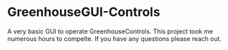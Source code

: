 # GreenhouseGUI-Controls

A very basic GUI to operate GreenhouseControls.  This project took me numerous hours to compelte.  If you have any questions please reach out.

